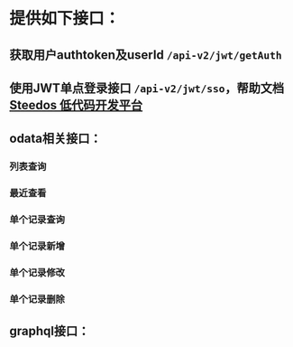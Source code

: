 # 提供如下接口：
## 获取用户authtoken及userId `/api-v2/jwt/getAuth`
## 使用JWT单点登录接口 `/api-v2/jwt/sso`，帮助文档 [Steedos 低代码开发平台](http://steedos.github.io/)

## odata相关接口：
### 列表查询
### 最近查看
### 单个记录查询
### 单个记录新增
### 单个记录修改
### 单个记录删除

## graphql接口：
